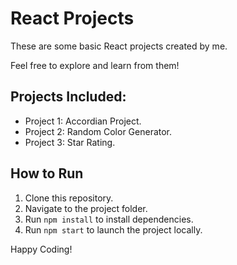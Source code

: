# React Projects

These are some basic React projects created by me.

Feel free to explore and learn from them!

## Projects Included:
- Project 1: Accordian Project.
- Project 2: Random Color Generator.
- Project 3: Star Rating.

## How to Run
1. Clone this repository.
2. Navigate to the project folder.
3. Run `npm install` to install dependencies.
4. Run `npm start` to launch the project locally.

Happy Coding!
